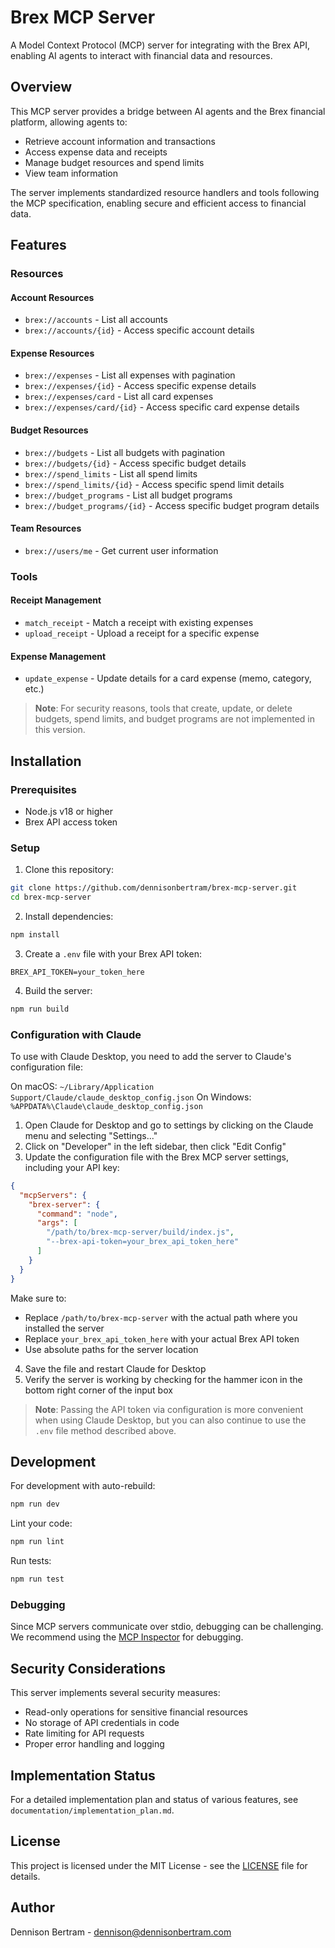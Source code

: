 # Brex MCP Server

A Model Context Protocol (MCP) server for integrating with the Brex API, enabling AI agents to interact with financial data and resources.

## Overview

This MCP server provides a bridge between AI agents and the Brex financial platform, allowing agents to:

- Retrieve account information and transactions
- Access expense data and receipts
- Manage budget resources and spend limits
- View team information

The server implements standardized resource handlers and tools following the MCP specification, enabling secure and efficient access to financial data.

## Features

### Resources

#### Account Resources
- `brex://accounts` - List all accounts
- `brex://accounts/{id}` - Access specific account details

#### Expense Resources
- `brex://expenses` - List all expenses with pagination
- `brex://expenses/{id}` - Access specific expense details
- `brex://expenses/card` - List all card expenses
- `brex://expenses/card/{id}` - Access specific card expense details

#### Budget Resources
- `brex://budgets` - List all budgets with pagination
- `brex://budgets/{id}` - Access specific budget details
- `brex://spend_limits` - List all spend limits
- `brex://spend_limits/{id}` - Access specific spend limit details
- `brex://budget_programs` - List all budget programs
- `brex://budget_programs/{id}` - Access specific budget program details

#### Team Resources
- `brex://users/me` - Get current user information

### Tools

#### Receipt Management
- `match_receipt` - Match a receipt with existing expenses
- `upload_receipt` - Upload a receipt for a specific expense

#### Expense Management
- `update_expense` - Update details for a card expense (memo, category, etc.)

> **Note**: For security reasons, tools that create, update, or delete budgets, spend limits, and budget programs are not implemented in this version.

## Installation

### Prerequisites
- Node.js v18 or higher
- Brex API access token

### Setup

1. Clone this repository:
```bash
git clone https://github.com/dennisonbertram/brex-mcp-server.git
cd brex-mcp-server
```

2. Install dependencies:
```bash
npm install
```

3. Create a `.env` file with your Brex API token:
```
BREX_API_TOKEN=your_token_here
```

4. Build the server:
```bash
npm run build
```

### Configuration with Claude

To use with Claude Desktop, you need to add the server to Claude's configuration file:

On macOS: `~/Library/Application Support/Claude/claude_desktop_config.json`
On Windows: `%APPDATA%\Claude\claude_desktop_config.json`

1. Open Claude for Desktop and go to settings by clicking on the Claude menu and selecting "Settings..."
2. Click on "Developer" in the left sidebar, then click "Edit Config"
3. Update the configuration file with the Brex MCP server settings, including your API key:

```json
{
  "mcpServers": {
    "brex-server": {
      "command": "node",
      "args": [
        "/path/to/brex-mcp-server/build/index.js",
        "--brex-api-token=your_brex_api_token_here"
      ]
    }
  }
}
```

Make sure to:
- Replace `/path/to/brex-mcp-server` with the actual path where you installed the server
- Replace `your_brex_api_token_here` with your actual Brex API token
- Use absolute paths for the server location

4. Save the file and restart Claude for Desktop
5. Verify the server is working by checking for the hammer icon in the bottom right corner of the input box

> **Note**: Passing the API token via configuration is more convenient when using Claude Desktop, but you can also continue to use the `.env` file method described above.

## Development

For development with auto-rebuild:
```bash
npm run dev
```

Lint your code:
```bash
npm run lint
```

Run tests:
```bash
npm run test
```

### Debugging

Since MCP servers communicate over stdio, debugging can be challenging. We recommend using the [MCP Inspector](https://github.com/modelcontextprotocol/inspector) for debugging.

## Security Considerations

This server implements several security measures:
- Read-only operations for sensitive financial resources
- No storage of API credentials in code
- Rate limiting for API requests
- Proper error handling and logging

## Implementation Status

For a detailed implementation plan and status of various features, see `documentation/implementation_plan.md`.

## License

This project is licensed under the MIT License - see the [LICENSE](./LICENSE) file for details.

## Author

Dennison Bertram - [dennison@dennisonbertram.com](mailto:dennison@dennisonbertram.com)
